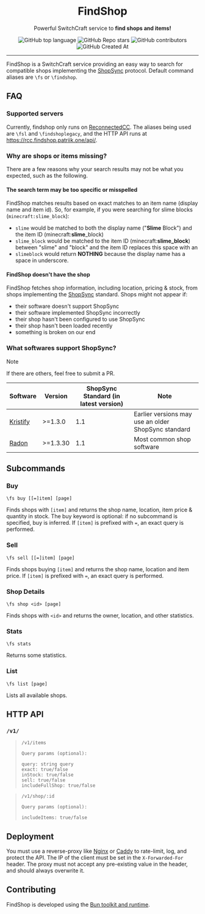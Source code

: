 <h1 align="center"> FindShop </h1>
<p align="center">Powerful SwitchCraft service to <strong>find shops and items!</strong></p>

<p align="center">
  <img alt="GitHub top language" src="https://img.shields.io/github/languages/top/Erb3/FindShop?style=flat-square">
  <img alt="GitHub Repo stars" src="https://img.shields.io/github/stars/Erb3/FindShop?style=flat-square">
  <img alt="GitHub contributors" src="https://img.shields.io/github/contributors/Erb3/FindShop?style=flat-square">
  <img alt="GitHub Created At" src="https://img.shields.io/github/created-at/Erb3/FindShop?style=flat-square">
</p>

<hr>

FindShop is a SwitchCraft service providing an easy way to search for compatible
shops implementing the [ShopSync] protocol. Default command aliases are `\fs` or `\findshop`.

## FAQ

### Supported servers

Currently, findshop only runs on [ReconnectedCC](https://reconnected.cc/). The aliases being used are `\fsl` and `\findshoplegacy`, and the HTTP API runs at https://rcc.findshop.patriik.one/api/.

### Why are shops or items missing?

There are a few reasons why your search results may not be what you expected,
such as the following.

#### The search term may be too specific or misspelled

FindShop matches results based on exact matches to an item name (display name
and item id). So, for example, if you were searching for slime blocks
(`minecraft:slime_block`):

- `slime` would be matched to both the display name ("**Slime** Block") and the
  item ID (minecraft:**slime**\_block)
- `slime_block` would be matched to the item ID (minecraft:**slime_block**)
  between "slime" and "block" and the item ID replaces this space with an
- `slimeblock` would return **NOTHING** because the display name has a space in
  underscore.

#### FindShop doesn't have the shop

FindShop fetches shop information, including location, pricing & stock, from
shops implementing the [ShopSync] standard. Shops might not appear if:

- their software doesn't support ShopSync
- their software implemented ShopSync incorrectly
- their shop hasn't been configured to use ShopSync
- their shop hasn't been loaded recently
- something is broken on our end

### What softwares support ShopSync?

> [!NOTE]
> If there are others, feel free to submit a PR.

| Software                                         | Version  | ShopSync Standard (in latest version) | Note                                                |
| ------------------------------------------------ | -------- | ------------------------------------- | --------------------------------------------------- |
| [Kristify](https://github.com/Kristify/Kristify) | >=1.3.0  | 1.1                                   | Earlier versions may use an older ShopSync standard |
| [Radon](https://github.com/Allymonies/Radon)     | >=1.3.30 | 1.1                                   | Most common shop software                           |

## Subcommands

### Buy

```chat
\fs buy [[=]item] [page]
```

Finds shops with `[item]` and returns the shop name, location, item price &
quantity in stock. The buy keyword is optional: if no subcommand is specified,
buy is inferred. If `[item]` is prefixed with `=`, an exact query is performed.

### Sell

```chat
\fs sell [[=]item] [page]
```

Finds shops buying `[item]` and returns the shop name, location and item price. If `[item]` is prefixed with `=`, an exact query is performed.

### Shop Details

```chat
\fs shop <id> [page]
```

Finds shops with `<id>` and returns the owner, location, and other statistics.

### Stats

```chat
\fs stats
```

Returns some statistics.

### List

```chat
\fs list [page]
```

Lists all available shops.

## HTTP API

### `/v1/`
> `/v1/items`
> ```
> Query params (optional):
>
> query: string query
> exact: true/false
> inStock: true/false
> sell: true/false
> includeFullShop: true/false
> ```

> `/v1/shop/:id`
> ```
> Query params (optional):
>
> includeItems: true/false
> ```

## Deployment

You must use a reverse-proxy like [Nginx](https://nginx.org/) or
[Caddy](https://caddyserver.com/) to rate-limit, log, and protect the API.
The IP of the client must be set in the `X-Forwarded-For` header. The proxy must
not accept any pre-existing value in the header, and should always overwrite it.

## Contributing

FindShop is developed using the [Bun toolkit and runtime](https://bun.com).

[ShopSync]: https://p.sc3.io/7Ae4KxgzAM
